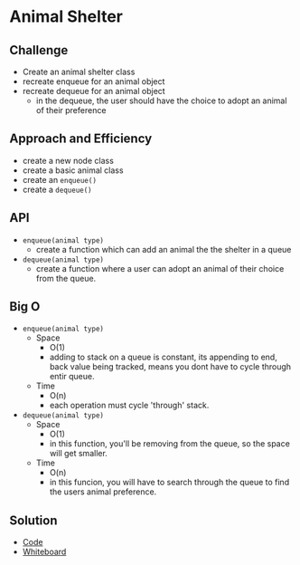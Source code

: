# Animal Shelter

## Challenge
- Create an animal shelter class
- recreate enqueue for an animal object
- recreate dequeue for an animal object
  - in the dequeue, the user should have the choice to adopt an animal of their preference


## Approach and Efficiency
- create a new node class
- create a basic animal class
- create an ```enqueue()```
- create a ```dequeue()```

## API
- ```enqueue(animal type)```
  - create a function which can add an animal the the shelter in a queue
- ```dequeue(animal type)```
  - create a function where a user can adopt an animal of their choice from the queue.


## Big O
- ```enqueue(animal type)```
  - Space
    - O(1)
    - adding to stack on a queue is constant, its appending to end, back value being tracked, means you dont have to cycle through entir queue. 
  - Time
    - O(n)
    - each operation must cycle 'through' stack.
- ```dequeue(animal type)```
  - Space
    - O(1)
    - in this function, you'll be removing from the queue, so the space will get smaller.
  - Time
    - O(n)
    - in this funcion, you will have to search through the queue to find the users animal preference.
  


## Solution 
- [Code](../../src/main/java/code401Challenges/FifoAnimalShelter)
- [Whiteboard](../img/animalShelterWB.jpg)